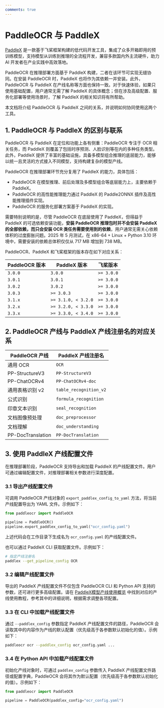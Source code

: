 ```yaml
---
comments: true
---
```


# PaddleOCR 与 PaddleX

[PaddleX](https://github.com/PaddlePaddle/PaddleX) 是一款基于飞桨框架构建的低代码开发工具，集成了众多开箱即用的预训练模型，支持模型从训练到推理的全流程开发，兼容多款国内外主流硬件，助力 AI 开发者在产业实践中高效落地。

PaddleOCR 在推理部署方面基于 PaddleX 构建，二者在该环节可实现无缝协同。在安装 PaddleOCR 时，PaddleX 也将作为其依赖一并安装。此外，PaddleOCR 与 PaddleX 在产线名称等方面也保持一致。对于快速体验，如果只使用基础配置，用户通常无需了解 PaddleX 的具体概念；但在涉及高级配置、服务化部署等使用场景时，了解 PaddleX 的相关知识将有所帮助。

本文档将介绍 PaddleOCR 与 PaddleX 之间的关系，并说明如何协同使用这两个工具。

## 1. PaddleOCR 与 PaddleX 的区别与联系

PaddleOCR 与 PaddleX 在定位和功能上各有侧重：PaddleOCR 专注于 OCR 相关任务，而 PaddleX 则覆盖了包括时序预测、人脸识别等在内的多种任务类型。此外，PaddleX 提供了丰富的基础设施，具备多模型组合推理的底层能力，能够以统一且灵活的方式接入不同模型，支持构建复杂的模型产线。

PaddleOCR 在推理部署环节充分复用了 PaddleX 的能力，具体包括：

- PaddleOCR 在模型推理、前后处理及多模型组合等底层能力上，主要依赖于 PaddleX。
- PaddleOCR 的高性能推理能力通过 PaddleX 的 Paddle2ONNX 插件及高性能推理插件实现。
- PaddleOCR 的服务化部署方案基于 PaddleX 的实现。

需要特别说明的是，尽管 PaddleOCR 在底层使用了 PaddleX，但得益于 PaddleX 的可选依赖安装功能，**安装 PaddleOCR 推理包时并不会安装 PaddleX 的全部依赖，而只会安装 OCR 类任务需要使用到的依赖**，用户通常无需关心依赖体积的过度膨胀问题。2025 年 5 月测试，在 x86-64 + Linux + Python 3.10 环境中，需要安装的依赖总体积仅仅从 717 MB 增加到 738 MB。

PaddleOCR、PaddleX 和飞桨框架的版本存在如下对应关系：

| PaddleOCR 版本 | PaddleX 版本 | 飞桨版本 |
| --- | --- | --- |
| `3.0.0` | `3.0.0` | `>= 3.0.0` |
| `3.0.1` | `3.0.1` | `>= 3.0.0` |
| `3.0.2` | `3.0.2` | `>= 3.0.0` |
| `3.0.3` | `>= 3.0.3` | `>= 3.0.0` |
| `3.1.x` | `>= 3.1.0, < 3.2.0` | `>= 3.0.0` |
| `3.2.x` | `>= 3.2.0, < 3.3.0` | `>= 3.0.0` |
| `3.3.x` | `>= 3.3.0, < 3.4.0` | `>= 3.0.0` |

## 2. PaddleOCR 产线与 PaddleX 产线注册名的对应关系

| PaddleOCR 产线 | PaddleX 产线注册名 |
| --- | --- |
| 通用 OCR | `OCR` |
| PP-StructureV3 | `PP-StructureV3` |
| PP-ChatOCRv4 | `PP-ChatOCRv4-doc` |
| 通用表格识别 v2 | `table_recognition_v2` |
| 公式识别 | `formula_recognition` |
| 印章文本识别 | `seal_recognition` |
| 文档图像预处理 | `doc_preprocessor` |
| 文档理解 | `doc_understanding` |
| PP-DocTranslation | `PP-DocTranslation` |

## 3. 使用 PaddleX 产线配置文件

在推理部署阶段，PaddleOCR 支持导出和加载 PaddleX 的产线配置文件。用户可通过编辑配置文件，对推理部署相关参数进行深度配置。

### 3.1 导出产线配置文件

可调用 PaddleOCR 产线对象的 `export_paddlex_config_to_yaml` 方法，将当前产线配置导出为 YAML 文件。示例如下：

```python
from paddleocr import PaddleOCR

pipeline = PaddleOCR()
pipeline.export_paddlex_config_to_yaml("ocr_config.yaml")
```

上述代码会在工作目录下生成名为 `ocr_config.yaml` 的产线配置文件。

也可以通过 PaddleX CLI 获取配置文件。示例如下：

```bash
# 指定产线注册名
paddlex --get_pipeline_config OCR
```

### 3.2 编辑产线配置文件

导出的 PaddleX 产线配置文件不仅包含 PaddleOCR CLI 和 Python API 支持的参数，还可进行更多高级配置。请在 [PaddleX模型产线使用概览](https://paddlepaddle.github.io/PaddleX/latest/pipeline_usage/pipeline_develop_guide.html) 中找到对应的产线使用教程，参考其中的详细说明，根据需求调整各项配置。

### 3.3 在 CLI 中加载产线配置文件

通过 `--paddlex_config` 参数指定 PaddleX 产线配置文件的路径，PaddleOCR 会读取其中的内容作为产线的默认配置（优先级高于各参数默认初始化的值）。示例如下：

```bash
paddleocr ocr --paddlex_config ocr_config.yaml ...
```

### 3.4 在 Python API 中加载产线配置文件

初始化产线对象时，可通过 `paddlex_config` 参数传入 PaddleX 产线配置文件路径或配置字典，PaddleOCR 会将其作为默认配置（优先级高于各参数默认初始化的值）。示例如下：

```python
from paddleocr import PaddleOCR

pipeline = PaddleOCR(paddlex_config="ocr_config.yaml")
```
